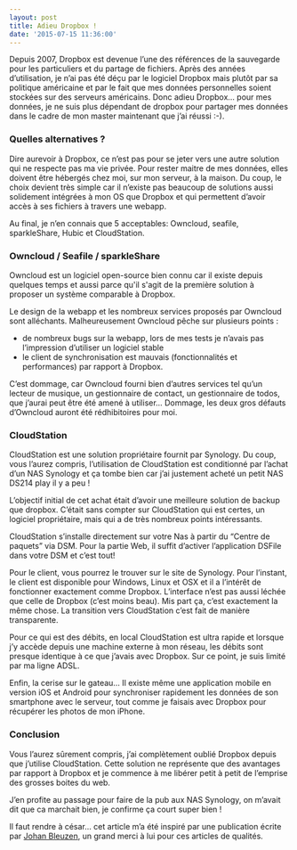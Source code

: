 ```yaml
---
layout: post
title: Adieu Dropbox !
date: '2015-07-15 11:36:00'
---
```


Depuis 2007, Dropbox est devenue l’une des références de la sauvegarde pour les particuliers et du partage de fichiers. Après des années d’utilisation, je n’ai pas été déçu par le logiciel Dropbox mais plutôt par sa politique américaine et par le fait que mes données personnelles soient stockées sur des serveurs américains. Donc adieu Dropbox… pour mes données, je ne suis plus dépendant de dropbox pour partager mes données dans le cadre de mon master maintenant que j’ai réussi :-).

### Quelles alternatives ?

Dire aurevoir à Dropbox, ce n’est pas pour se jeter vers une autre solution qui ne respecte pas ma vie privée. Pour rester maitre de mes données, elles doivent être hébergés chez moi, sur mon serveur, à la maison. 
Du coup, le choix devient très simple car il n’existe pas beaucoup de solutions aussi solidement intégrées à mon OS que Dropbox et qui permettent d’avoir accès à ses fichiers à travers une webapp.

Au final, je n’en connais que 5 acceptables: Owncloud, seafile, sparkleShare, Hubic et CloudStation.

### Owncloud / Seafile / sparkleShare
Owncloud est un logiciel open-source bien connu car il existe depuis quelques temps et aussi parce qu'il s'agit de la première solution à proposer un système comparable à Dropbox.

Le design de la webapp et les nombreux services proposés par Owncloud sont alléchants. Malheureusement Owncloud pêche sur plusieurs points :

+ de nombreux bugs sur la webapp, lors de mes tests je n’avais pas l’impression d’utiliser un logiciel stable
+ le client de synchronisation est mauvais (fonctionnalités et performances) par rapport à Dropbox.

C’est dommage, car Owncloud fourni bien d’autres services tel qu’un lecteur de musique, un gestionnaire de contact, un gestionnaire de todos, que j’aurai peut être été amené à utiliser… 
Dommage, les deux gros défauts d’Owncloud auront été rédhibitoires pour moi.

### CloudStation
CloudStation est une solution propriétaire fournit par Synology. Du coup, vous l’aurez compris, l’utilisation de CloudStation est conditionné par l’achat d’un NAS Synology et ça tombe bien car j’ai justement acheté un petit NAS DS214 play il y a peu !

L’objectif initial de cet achat était d’avoir une meilleure solution de backup que dropbox. C’était sans compter sur CloudStation qui est certes, un logiciel propriétaire, mais qui a de très nombreux points intéressants.

CloudStation s’installe directement sur votre Nas à partir du “Centre de paquets” via DSM. Pour la partie Web, il suffit d’activer l’application DSFile dans votre DSM et c’est tout!

Pour le client, vous pourrez le trouver sur le site de Synology. Pour l’instant, le client est disponible pour Windows, Linux et OSX et il a l’intérêt de fonctionner exactement comme Dropbox. L’interface n’est pas aussi léchée que celle de Dropbox (c’est moins beau). Mis part ça, c’est exactement la même chose. La transition vers CloudStation c’est fait de manière transparente.

Pour ce qui est des débits, en local CloudStation est ultra rapide et lorsque j’y accède depuis une machine externe à mon réseau, les débits sont presque identique à ce que j’avais avec Dropbox. Sur ce point, je suis limité par ma ligne ADSL.

Enfin, la cerise sur le gateau… Il existe même une application mobile en version iOS et Android pour synchroniser rapidement les données de son smartphone avec le serveur, tout comme je faisais avec Dropbox pour récupérer les photos de mon iPhone.

### Conclusion

Vous l’aurez sûrement compris, j’ai complètement oublié Dropbox depuis que j’utilise CloudStation. Cette solution ne représente que des avantages par rapport à Dropbox et je commence à me libérer petit à petit de l’emprise des grosses boites du web.

J’en profite au passage pour faire de la pub aux NAS Synology, on m’avait dit que ca marchait bien, je confirme ça court super bien !

Il faut rendre à césar… cet article m’a été inspiré par une publication écrite par [Johan Bleuzen](http://www.johanbleuzen.fr), un grand merci à lui pour ces articles de qualités.